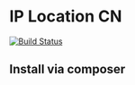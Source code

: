# IP Location CN
[![Build Status](https://api.travis-ci.org/OrangeJuicePlease/ip-location-cn.svg?branch=master)](https://travis-ci.org/OrangeJuicePlease/ip-location-cn)

## Install via composer
